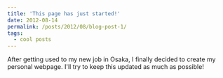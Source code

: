 ```yaml
---
title: 'This page has just started!'
date: 2012-08-14
permalink: /posts/2012/08/blog-post-1/
tags:
  - cool posts
---
```


After getting used to my new job in Osaka, I finally decided to create my personal webpage. I'll try to keep this updated as much as possible!
